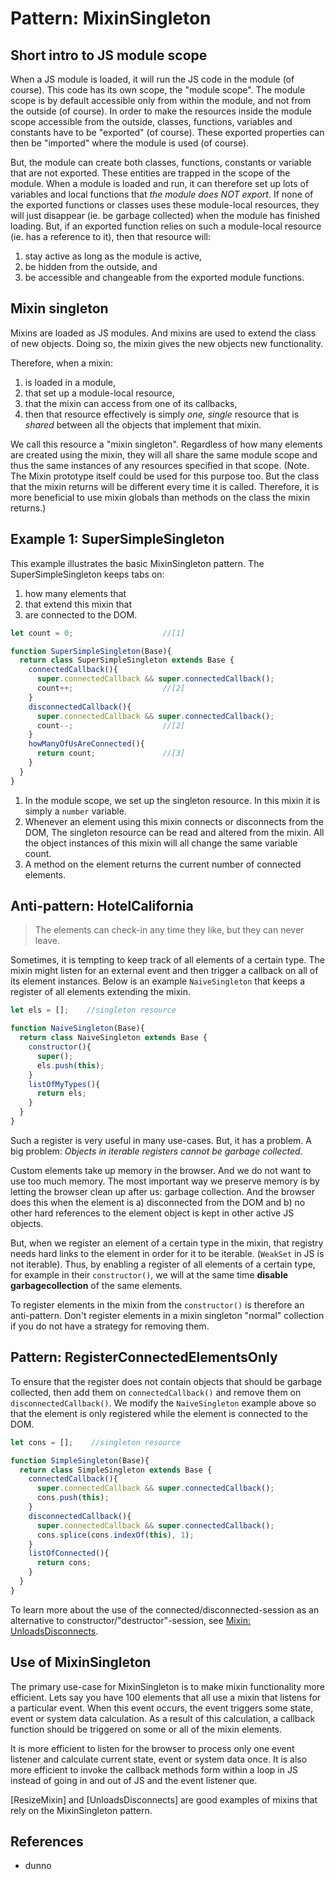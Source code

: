 # Pattern: MixinSingleton

## Short intro to JS module scope

When a JS module is loaded, it will run the JS code in the module (of course).
This code has its own scope, the "module scope". 
The module scope is by default accessible only from within the module, and not from the outside (of course).
In order to make the resources inside the module scope accessible from the outside,
classes, functions, variables and constants have to be "exported" (of course). 
These exported properties can then be "imported" where the module is used (of course).

But, the module can create both classes, functions, constants or variable that are not exported. 
These entities are trapped in the scope of the module.
When a module is loaded and run, it can therefore set up lots of variables and local functions that
*the module does NOT export*.
If none of the exported functions or classes uses these module-local resources, 
they will just disappear (ie. be garbage collected) when the module has finished loading.
But, if an exported function relies on such a module-local resource (ie. has a reference to it),
then that resource will:
 1. stay active as long as the module is active, 
 2. be hidden from the outside, and 
 3. be accessible and changeable from the exported module functions.

## Mixin singleton

Mixins are loaded as JS modules.
And mixins are used to extend the class of new objects.
Doing so, the mixin gives the new objects new functionality.

Therefore, when a mixin:
1. is loaded in a module,
2. that set up a module-local resource,
3. that the mixin can access from one of its callbacks,
4. then that resource effectively is simply *one, single* resource that is *shared* between 
all the objects that implement that mixin.

We call this resource a "mixin singleton".
Regardless of how many elements are created using the mixin, they will all share the same module scope
and thus the same instances of any resources specified in that scope.
(Note. The Mixin prototype itself could be used for this purpose too. 
But the class that the mixin returns will be different every time it is called.
Therefore, it is more beneficial to use mixin globals than methods on the class the mixin returns.)

## Example 1: SuperSimpleSingleton

This example illustrates the basic MixinSingleton pattern.
The SuperSimpleSingleton keeps tabs on:
1. how many elements that 
2. that extend this mixin that
3. are connected to the DOM.

```javascript
let count = 0;                    //[1]

function SuperSimpleSingleton(Base){
  return class SuperSimpleSingleton extends Base {
    connectedCallback(){
      super.connectedCallback && super.connectedCallback();
      count++;                    //[2]
    }
    disconnectedCallback(){
      super.connectedCallback && super.connectedCallback();
      count--;                    //[2]
    }
    howManyOfUsAreConnected(){
      return count;               //[3]
    }
  }
}
```
1. In the module scope, we set up the singleton resource.
   In this mixin it is simply a `number` variable.
2. Whenever an element using this mixin connects or disconnects from the DOM, 
   The singleton resource can be read and altered from the mixin.
   All the object instances of this mixin will all change the same variable count.
3. A method on the element returns the current number of connected elements.

## Anti-pattern: HotelCalifornia

> The elements can check-in any time they like, but they can never leave.

Sometimes, it is tempting to keep track of all elements of a certain type.
The mixin might listen for an external event and 
then trigger a callback on all of its element instances.
Below is an example `NaiveSingleton` that keeps a register of all elements extending the mixin.

```javascript
let els = [];    //singleton resource

function NaiveSingleton(Base){
  return class NaiveSingleton extends Base {
    constructor(){
      super();
      els.push(this);
    }
    listOfMyTypes(){
      return els;
    }
  }
}
```

Such a register is very useful in many use-cases.
But, it has a problem. A big problem:
*Objects in iterable registers cannot be garbage collected.*

Custom elements take up memory in the browser. 
And we do not want to use too much memory.
The most important way we preserve memory is by letting the browser clean up after us: 
garbage collection.
And the browser does this when the element is a) disconnected from the DOM and b)
no other hard references to the element object is kept in other active JS objects.

But, when we register an element of a certain type in the mixin, 
that registry needs hard links to the element in order for it to be iterable.
(`WeakSet` in JS is not iterable).
Thus, by enabling a register of all elements of a certain type, for example in their `constructor()`,
we will at the same time **disable garbagecollection** of the same elements.

To register elements in the mixin from the `constructor()` is therefore an anti-pattern. 
Don't register elements in a mixin singleton "normal" collection 
if you do not have a strategy for removing them.

## Pattern: RegisterConnectedElementsOnly
To ensure that the register does not contain objects that should be garbage collected,
then add them on `connectedCallback()` and remove them on `disconnectedCallback()`.
We modify the `NaiveSingleton` example above so that the element is only registered while 
the element is connected to the DOM.

```javascript
let cons = [];    //singleton resource

function SimpleSingleton(Base){
  return class SimpleSingleton extends Base {
    connectedCallback(){
      super.connectedCallback && super.connectedCallback();
      cons.push(this);
    }
    disconnectedCallback(){
      super.connectedCallback && super.connectedCallback();
      cons.splice(cons.indexOf(this), 1);
    }
    listOfConnected(){
      return cons;
    }
  }
}
```
To learn more about the use of the connected/disconnected-session as an alternative to 
constructor/"destructor"-session, see 
[Mixin: UnloadsDisconnects](../chapter3_lifecycle/Mixin3_unload_disconnects.md). 

## Use of MixinSingleton
 
The primary use-case for MixinSingleton is to make mixin functionality more efficient.
Lets say you have 100 elements that all use a mixin that listens for a particular event.
When this event occurs, the event triggers some state, event or system data calculation.
As a result of this calculation, a callback function should be triggered on some or 
all of the mixin elements.

It is more efficient to listen for the browser to process only one event listener and calculate 
current state, event or system data once.
It is also more efficient to invoke the callback methods form within a loop in JS instead of going
in and out of JS and the event listener que.

[ResizeMixin] and [UnloadsDisconnects] are good examples of mixins that rely on the MixinSingleton pattern.

## References
 * dunno